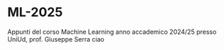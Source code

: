 # ML-2025
Appunti del corso Machine Learning anno accademico 2024/25 presso UniUd, prof. Giuseppe Serra
ciao 
